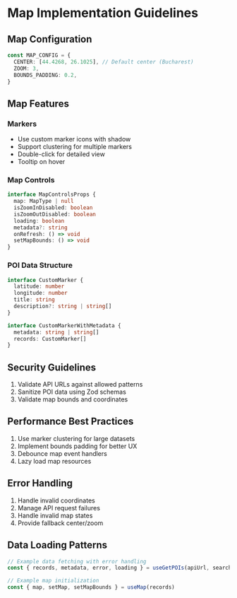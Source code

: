 # Map Implementation Guidelines

## Map Configuration

```typescript
const MAP_CONFIG = {
  CENTER: [44.4268, 26.1025], // Default center (Bucharest)
  ZOOM: 3,
  BOUNDS_PADDING: 0.2,
}
```

## Map Features

### Markers

- Use custom marker icons with shadow
- Support clustering for multiple markers
- Double-click for detailed view
- Tooltip on hover

### Map Controls

```typescript
interface MapControlsProps {
  map: MapType | null
  isZoomInDisabled: boolean
  isZoomOutDisabled: boolean
  loading: boolean
  metadata?: string
  onRefresh: () => void
  setMapBounds: () => void
}
```

### POI Data Structure

```typescript
interface CustomMarker {
  latitude: number
  longitude: number
  title: string
  description?: string | string[]
}

interface CustomMarkerWithMetadata {
  metadata: string | string[]
  records: CustomMarker[]
}
```

## Security Guidelines

1. Validate API URLs against allowed patterns
2. Sanitize POI data using Zod schemas
3. Validate map bounds and coordinates

## Performance Best Practices

1. Use marker clustering for large datasets
2. Implement bounds padding for better UX
3. Debounce map event handlers
4. Lazy load map resources

## Error Handling

1. Handle invalid coordinates
2. Manage API request failures
3. Handle invalid map states
4. Provide fallback center/zoom

## Data Loading Patterns

```typescript
// Example data fetching with error handling
const { records, metadata, error, loading } = useGetPOIs(apiUrl, searchQuery)

// Example map initialization
const { map, setMap, setMapBounds } = useMap(records)
```
